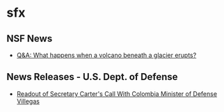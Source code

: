 # sfx

## NSF News
- [Q&A: What happens when a volcano beneath a glacier erupts?](https://www.nsf.gov/discoveries/disc_summ.jsp?cntn_id=189959&WT.mc_id=USNSF_51&WT.mc_ev=click)

## News Releases - U.S. Dept. of Defense
- [Readout of Secretary Carter's Call With Colombia Minister of Defense Villegas](http://www.defense.gov/News/News-Releases/News-Release-View/Article/969193/readout-of-secretary-carters-call-with-colombia-minister-of-defense-villegas)


